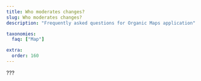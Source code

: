 ```yaml
---
title: Who moderates changes?
slug: Who moderates changes?
description: "Frequently asked questions for Organic Maps application"

taxonomies:
  faq: ["Map"]

extra:
  order: 160
---
```


???

